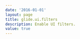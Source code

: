 ```yaml
---
date: '2016-01-01'
layout: page
title: glide.ui.filters
description: Enable UI filters.
value: true 
---
```

